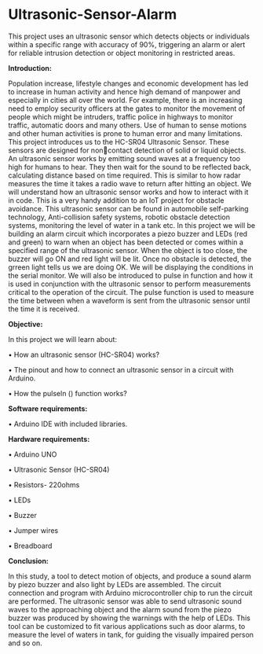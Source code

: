 # Ultrasonic-Sensor-Alarm
This project uses an ultrasonic sensor which detects objects or individuals within a specific range with accuracy of 90%, triggering an alarm or alert for reliable intrusion detection or object monitoring in restricted areas. 

**Introduction:**

Population increase, lifestyle changes and economic development has led to increase in human 
activity and hence high demand of manpower and especially in cities all over the world. For example, 
there is an increasing need to employ security officers at the gates to monitor the movement of people 
which might be intruders, traffic police in highways to monitor traffic, automatic doors and many 
others. Use of human to sense motions and other human activities is prone to human error and many 
limitations.
This project introduces us to the HC-SR04 Ultrasonic Sensor. These sensors are designed for noncontact detection of solid or liquid objects. An ultrasonic sensor works by emitting sound waves at a 
frequency too high for humans to hear. They then wait for the sound to be reflected back, calculating 
distance based on time required. This is similar to how radar measures the time it takes a radio wave 
to return after hitting an object. We will understand how an ultrasonic sensor works and how to 
interact with it in code. This is a very handy addition to an IoT project for obstacle avoidance. This 
ultrasonic sensor can be found in automobile self-parking technology, Anti-collision safety systems, 
robotic obstacle detection systems, monitoring the level of water in a tank etc.
In this project we will be building an alarm circuit which incorporates a piezo buzzer and LEDs (red 
and green) to warn when an object has been detected or comes within a specified range of the 
ultrasonic sensor. When the object is too close, the buzzer will go ON and red light will be lit. Once 
no obstacle is detected, the grreen light tells us we are doing OK. We will be displaying the conditions 
in the serial monitor. We will also be introduced to pulse in function and how it is used in conjunction 
with the ultrasonic sensor to perform measurements critical to the operation of the circuit. The pulse 
function is used to measure the time between when a waveform is sent from the ultrasonic sensor 
until the time it is received.

**Objective:**

In this project we will learn about:

• How an ultrasonic sensor (HC-SR04) works?

• The pinout and how to connect an ultrasonic sensor in a circuit with Arduino.

• How the pulseln () function works?



**Software requirements:**

• Arduino IDE with included libraries.

**Hardware requirements:**

• Arduino UNO

• Ultrasonic Sensor (HC-SR04)

• Resistors- 220ohms

• LEDs

• Buzzer

• Jumper wires

• Breadboard

**Conclusion:**

In this study, a tool to detect motion of objects, and produce a sound alarm by piezo buzzer and also 
light by LEDs are assembled. The circuit connection and program with Arduino microcontroller chip 
to run the circuit are performed. The ultrasonic sensor was able to send ultrasonic sound waves to the 
approaching object and the alarm sound from the piezo buzzer was produced by showing the warnings 
with the help of LEDs. This tool can be customized to fit various applications such as door alarms, 
to measure the level of waters in tank, for guiding the visually impaired person and so on.

